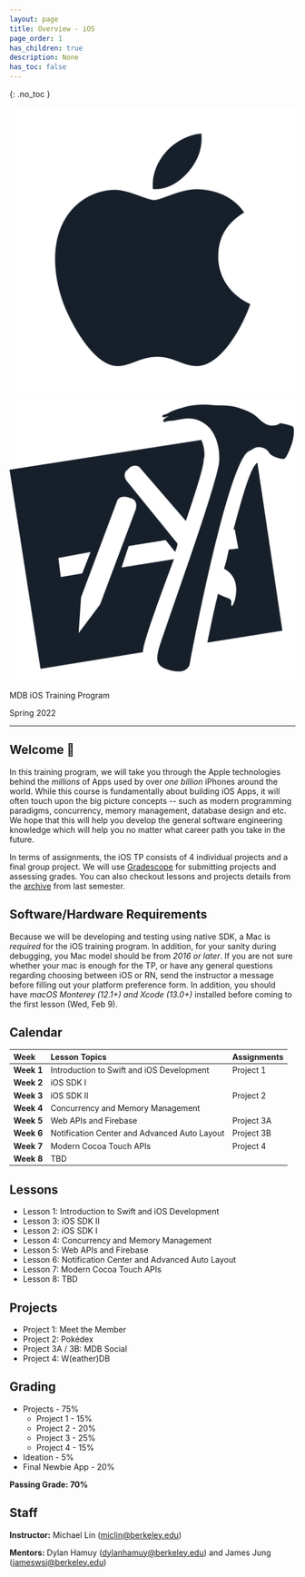 ```yaml
---
layout: page
title: Overview - iOS 
page_order: 1
has_children: true
description: None
has_toc: false
---
```


{: .no_toc }
<style>
    
</style>
<div class="banner-images-container">
<img 
    src="/assets/images/apple-fill.png"
    class="inline-centered-image"
/>
<img 
    src="/assets/images/xcode.png"
    class="inline-centered-image"
/>
</div>
<div class="page-title-container">
    <p class="page-title">MDB iOS Training Program</p>
    <p class="page-title-desc">Spring 2022</p>
</div>
<hr class="title-hr"/>

## Welcome 🎉

In this training program, we will take you through the Apple technologies behind the _millions_ of Apps used by over _one billion_ iPhones around the world. While this course is fundamentally about building iOS Apps, it will often touch upon the big picture concepts -- such as modern programming paradigms, concurrency, memory management, database design and etc. We hope that this will help you develop the general software engineering knowledge which will help you no matter what career path you take in the future.

In terms of assignments, the iOS TP consists of 4 individual projects and a final group project. We will use [Gradescope](https://www.gradescope.com) for submitting projects and assessing grades. You can also checkout lessons and projects details from the [archive](/ios-fa21/index/) from last semester.

## Software/Hardware Requirements

Because we will be developing and testing using native SDK, a Mac is _required_ for the iOS training program. In addition, for your sanity during debugging, you Mac model should be from _2016 or later_. If you are not sure whether your mac is enough for the TP, or have any general questions regarding choosing between iOS or RN, send the instructor a message before filling out your platform preference form. In addition, you should have _macOS Monterey (12.1+) and Xcode (13.0+)_ installed before coming to the first lesson (Wed, Feb 9).

## Calendar

| Week | Lesson Topics | Assignments |
| :---- | :----------------- | :---- |
| **Week 1** | Introduction to Swift and iOS Development | Project 1 |
| **Week 2** | iOS SDK I ||
| **Week 3** | iOS SDK II | Project 2 |
| **Week 4** | Concurrency and Memory Management ||
| **Week 5** | Web APIs and Firebase | Project 3A |
| **Week 6** | Notification Center and Advanced Auto Layout | Project 3B |
| **Week 7** | Modern Cocoa Touch APIs | Project 4 |
| **Week 8** | TBD |

<!-- ## Weekly OH Schedule

| Day | Time | Staff | Location |
| :---- | :----------------- | :----- | :---- |
| **Monday** | 3PM-4PM | Michael | [Zoom](https://berkeley.zoom.us/my/miclin) |
| **Tuesday** | 1PM-2PM | Suraj | [Zoom](https://berkeley.zoom.us/my/suraj.rao) |
| **Wednesday** | 4PM-5PM | Michael | [Zoom](https://berkeley.zoom.us/my/miclin) |
| **Thursday** | 3PM-4PM | Nick | [Zoom](https://berkeley.zoom.us/my/nickwangios) |
| **Friday** | 2PM-3PM | Allison | [Zoom](https://berkeley.zoom.us/my/allison.husain) | -->

## Lessons

- Lesson 1: Introduction to Swift and iOS Development
- Lesson 3: iOS SDK II
- Lesson 2: iOS SDK I
- Lesson 4: Concurrency and Memory Management
- Lesson 5: Web APIs and Firebase
- Lesson 6: Notification Center and Advanced Auto Layout
- Lesson 7: Modern Cocoa Touch APIs
- Lesson 8: TBD

## Projects

- Project 1: Meet the Member
- Project 2: Pokédex
- Project 3A / 3B: MDB Social
- Project 4: W(eather)DB

## Grading

- Projects - 75%
    - Project 1 - 15%
    - Project 2 - 20%
    - Project 3 - 25%
    - Project 4 - 15%
- Ideation - 5%
- Final Newbie App - 20%

**Passing Grade: 70%**
## Staff

**Instructor:** Michael Lin ([miclin@berkeley.edu](mailto:miclin@berkeley.edu))

**Mentors:** Dylan Hamuy ([dylanhamuy@berkeley.edu](mailto:dylanhamuy@berkeley.edu)) and James Jung ([jameswsj@berkeley.edu](mailto:jameswsj@berkeley.edu))
